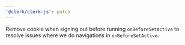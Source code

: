 ```yaml
---
'@clerk/clerk-js': patch
---
```


Remove cookie when signing out before running `onBeforeSetActive` to resolve issues where we do navigations in `onBeforeSetActive`.
